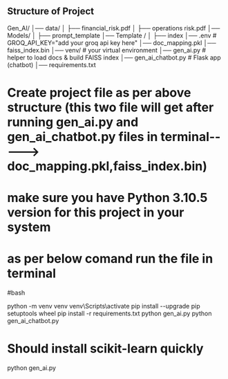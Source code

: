 ## Structure of Project
Gen_AI/
│── data/
│   ├── financial_risk.pdf
│   ├── operations risk.pdf
│── Models/
│   ├── prompt_template
│── Template /
│   ├── index
│── .env   # GROQ_API_KEY="add your groq api key here"
│── doc_mapping.pkl
│── faiss_index.bin
│── venv/                  # your virtual environment
│── gen_ai.py              # helper to load docs & build FAISS index
│── gen_ai_chatbot.py      # Flask app (chatbot)
│── requirements.txt

# Create project file as per above structure (this two file will get after running gen_ai.py and gen_ai_chatbot.py files in terminal-----> doc_mapping.pkl,faiss_index.bin)
# make sure you have Python 3.10.5 version for this project in your system 
# as per below comand run the file in terminal

#bash

python -m venv venv
venv\Scripts\activate
pip install --upgrade pip setuptools wheel
pip install -r requirements.txt
python gen_ai.py
python gen_ai_chatbot.py
# Should install scikit-learn quickly

python gen_ai.py
